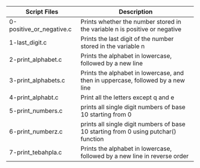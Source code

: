 
| Script Files | Description |
| ----------- | ----------- |
| 0-positive_or_negative.c | Prints whether the number stored in the variable n is positive or negative |
|1-last_digit.c | Prints the last digit of the number stored in the variable n |
| 2-print_alphabet.c |Prints the alphabet in lowercase, followed by a new line |
|3-print_alphabets.c | Prints the alphabet in lowercase, and then in uppercase, followed by a new line |
| 4-print_alphabt.c | Print all the letters except q and e |
| 5-print_numbers.c |  prints all single digit numbers of base 10 starting from 0 |
| 6-print_numberz.c |  prints all single digit numbers of base 10 starting from 0 using putchar() function |
| 7-print_tebahpla.c |Prints the alphabet in lowercase, followed by a new line in reverse order |
